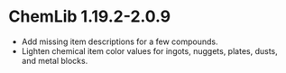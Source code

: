 # ChemLib 1.19.2-2.0.9

- Add missing item descriptions for a few compounds.
- Lighten chemical item color values for ingots, nuggets, plates, dusts, and metal blocks.